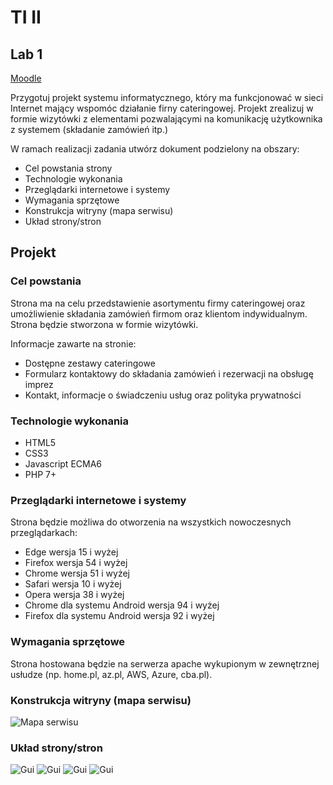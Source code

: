 # TI II

## Lab 1

[Moodle](https://moodle.wwsi.edu.pl/mod/assign/view.php?id=8083)

Przygotuj projekt systemu informatycznego, który ma funkcjonować w sieci Internet mający wspomóc działanie firny cateringowej. Projekt zrealizuj w formie wizytówki z elementami pozwalającymi na komunikację użytkownika z systemem (składanie zamówień itp.)

W ramach realizacji zadania utwórz dokument podzielony na obszary:

- Cel powstania strony
- Technologie wykonania
- Przeglądarki internetowe i systemy
- Wymagania sprzętowe
- Konstrukcja witryny (mapa serwisu)
- Układ strony/stron

## Projekt

### Cel powstania

Strona ma na celu przedstawienie asortymentu firmy cateringowej oraz umożliwienie składania zamówień firmom oraz klientom indywidualnym. Strona będzie stworzona w formie wizytówki.

Informacje zawarte na stronie:

- Dostępne zestawy cateringowe
- Formularz kontaktowy do składania zamówień i rezerwacji na obsługę imprez
- Kontakt, informacje o świadczeniu usług oraz polityka prywatności

### Technologie wykonania

- HTML5
- CSS3
- Javascript ECMA6
- PHP 7+

### Przeglądarki internetowe i systemy

Strona będzie możliwa do otworzenia na wszystkich nowoczesnych przeglądarkach:

- Edge wersja 15 i wyżej
- Firefox wersja 54 i wyżej
- Chrome wersja 51 i wyżej
- Safari wersja 10 i wyżej
- Opera wersja 38 i wyżej
- Chrome dla systemu Android wersja 94 i wyżej
- Firefox dla systemu Android wersja 92 i wyżej

### Wymagania sprzętowe

Strona hostowana będzie na serwerza apache wykupionym w zewnętrznej usłudze (np. home.pl, az.pl, AWS, Azure, cba.pl).

### Konstrukcja witryny (mapa serwisu)

![Mapa serwisu](/docs/mapa.png)

### Układ strony/stron

![Gui](/docs/gui-1.png)
![Gui](/docs/gui-2.png)
![Gui](/docs/gui-3.png)
![Gui](/docs/gui-4.png)
